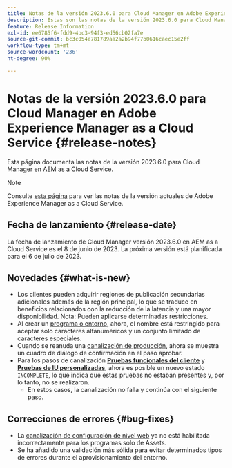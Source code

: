 ```yaml
---
title: Notas de la versión 2023.6.0 para Cloud Manager en Adobe Experience Manager as a Cloud Service
description: Estas son las notas de la versión 2023.6.0 para Cloud Manager en AEM as a Cloud Service.
feature: Release Information
exl-id: ee6785f6-fdd9-4bc3-94f3-ed56cb02fa7e
source-git-commit: bc3c054e781789aa2a2b94f77b0616caec15e2ff
workflow-type: tm+mt
source-wordcount: '236'
ht-degree: 90%

---
```


# Notas de la versión 2023.6.0 para Cloud Manager en Adobe Experience Manager as a Cloud Service {#release-notes}

Esta página documenta las notas de la versión 2023.6.0 para Cloud Manager en AEM as a Cloud Service.

>[!NOTE]
>
>Consulte [esta página](/help/release-notes/release-notes-cloud/release-notes-current.md) para ver las notas de la versión actuales de Adobe Experience Manager as a Cloud Service.

## Fecha de lanzamiento {#release-date}

La fecha de lanzamiento de Cloud Manager versión 2023.6.0 en AEM as a Cloud Service es el 8 de junio de 2023. La próxima versión está planificada para el 6 de julio de 2023.

## Novedades {#what-is-new}

* Los clientes pueden adquirir regiones de publicación secundarias adicionales además de la región principal, lo que se traduce en beneficios relacionados con la reducción de la latencia y una mayor disponibilidad. Nota: Pueden aplicarse determinadas restricciones.
* Al crear un [programa o entorno,](/help/implementing/cloud-manager/getting-access-to-aem-in-cloud/program-types.md) ahora, el nombre está restringido para aceptar solo caracteres alfanuméricos y un conjunto limitado de caracteres especiales.
* Cuando se reanuda una [canalización de producción](/help/implementing/cloud-manager/configuring-pipelines/configuring-production-pipelines.md), ahora se muestra un cuadro de diálogo de confirmación en el paso aprobar.
* Para los pasos de canalización **[Pruebas funcionales del cliente](/help/implementing/cloud-manager/functional-testing.md#custom-functional-testing)** y **[Pruebas de IU personalizadas](/help/implementing/cloud-manager/ui-testing.md)**, ahora es posible un nuevo estado `INCOMPLETE`, lo que indica que estas pruebas no estaban presentes y, por lo tanto, no se realizaron.
   * En estos casos, la canalización no falla y continúa con el siguiente paso.

## Correcciones de errores {#bug-fixes}

* La [canalización de configuración de nivel web](/help/implementing/cloud-manager/configuring-pipelines/introduction-ci-cd-pipelines.md#web-tier-config-pipelines) ya no está habilitada incorrectamente para los programas solo de Assets.
* Se ha añadido una validación más sólida para evitar determinados tipos de errores durante el aprovisionamiento del entorno.
